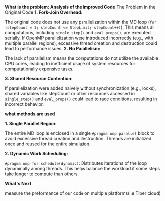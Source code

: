 **What is the problem: Analysis of the Improved Code**
The Problem in the Original Code
**1. Fork-Join Overhead:**


The original code does not use any parallelization within the MD loop (```for (stepCount = 1; stepCount <= StepLimit; stepCount++)```). This means all computations, including ```single_step()``` and ```eval_props()```, are executed serially. If OpenMP parallelization were introduced incorrectly (e.g., with multiple parallel regions), excessive thread creation and destruction could lead to performance issues.
**2. No Parallelism:**


The lack of parallelism means the computations do not utilize the available CPU cores, leading to inefficient usage of system resources for computationally expensive tasks.


**3. Shared Resource Contention:**


If parallelization were added naively without synchronization (e.g., locks), shared variables like stepCount or other resources accessed in ```single_step()``` and ```eval_props()``` could lead to race conditions, resulting in incorrect behavior.

**what methods are used**

**1. Single Parallel Region:**

The entire MD loop is enclosed in a single ```#pragma omp parallel``` block to avoid excessive thread creation and destruction. Threads are initialized once and reused for the entire simulation.

**2. Dynamic Work Scheduling:**

```#pragma omp for schedule(dynamic)```:
Distributes iterations of the loop dynamically among threads. This helps balance the workload if some steps take longer to compute than others.

**What's Next**

measure the preformance of our code on multiple platforms(i.e Tiber cloud)
